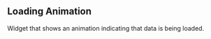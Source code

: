 Loading Animation
-----------------
Widget that shows an animation indicating that data is being loaded.
